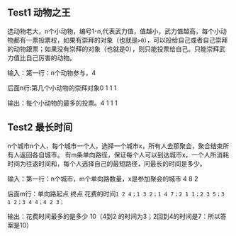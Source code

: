 ## Test1 动物之王
选动物老大，n个小动物，编号1-n,代表武力值，值越小，武力值越高，每个小动物都有一票投票权，如果有崇拜的对象（也就是`>0`），可以投给自己或者自己崇拜的动物跟票；如果没有崇拜的对象（也就是0），则只能投票给自己。只能崇拜武力值比自己厉害的动物。

输入：第一行：n个动物参与，4

后面n行:第几个小动物的崇拜对象0 1 1 1

输出：每个小动物的最多的投票。4 1 1 1

## Test2 最长时间

n个城市n个人，每个城市一个人，选择一个城市x，所有人去那聚会，聚合结束所有人返回各自城市。
有m条单向路径，保证每个人可以到达城市x，一个人所消耗时间为往返时间和，每个人选择自己的最短路径，问最长的时间是多少。

输入：第一行：n个城市，m个单向路数量，x是参加聚会的城市 4 8 2

后面m行：单向路起点 终点 花费的时间`1 2 4；1 3 2；1 4 7；2 1 1；2 3 5；3 1 2；3 4 4；4 2 3；`

输出：花费时间最多的是多少 10（4到2 的时间为3；2回到4的时间是7：所以答案是10）